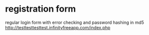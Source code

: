 # registration form
regular login form with error checking and password hashing in md5
http://testtesttesttest.infinityfreeapp.com/index.php
